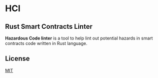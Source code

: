 # HCl

## Rust Smart Contracts Linter
**Hazardous Code linter** is a tool to help lint out potential hazards in smart contracts code written in Rust language.

## License
[MIT](https://choosealicense.com/licenses/mit/)
